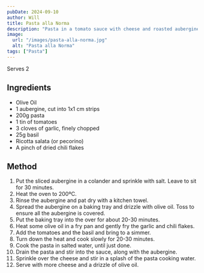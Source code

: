 ```yaml
---
pubDate: 2024-09-10
author: Will
title: Pasta alla Norma
description: "Pasta in a tomato sauce with cheese and roasted aubergine"
image:
  url: "/images/pasta-alla-norma.jpg"
  alt: "Pasta alla Norma"
tags: ["Pasta"]
--- 
```


Serves 2
## Ingredients
* Olive Oil
* 1 aubergine, cut into 1x1 cm strips
* 200g pasta
* 1 tin of tomatoes
* 3 cloves of garlic, finely chopped
* 25g basil
* Ricotta salata (or pecorino)
* A pinch of dried chili flakes

## Method
1. Put the sliced aubergine in a colander and sprinkle with salt. Leave to sit for 30 minutes. 
2. Heat the oven to 200ºC. 
3. Rinse the aubergine and pat dry with a kitchen towel. 
4. Spread the aubergine on a baking tray and drizzle with olive oil. Toss to ensure all the aubergine is covered. 
5. Put the baking tray into the over for about 20-30 minutes. 
6. Heat some olive oil in a fry pan and gently fry the garlic and chili flakes. 
7. Add the tomatoes and the basil and bring to a simmer. 
8. Turn down the heat and cook slowly for 20-30 minutes. 
9. Cook the pasta in salted water, until just done. 
10. Drain the pasta and stir into the sauce, along with the aubergine. 
11. Sprinkle over the cheese and stir in a splash of the pasta cooking water. 
12. Serve with more cheese and a drizzle of olive oil. 
